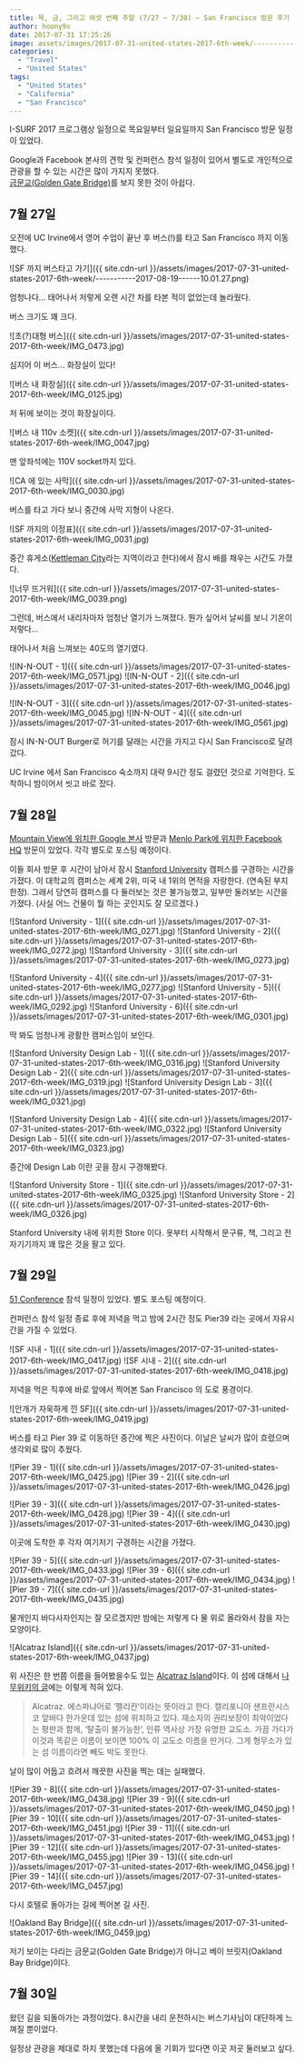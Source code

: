 ```yaml
---
title: 목, 금, 그리고 여섯 번째 주말 (7/27 ~ 7/30) – San Francisco 방문 후기
author: hoony9x
date: 2017-07-31 17:25:26
image: assets/images/2017-07-31-united-states-2017-6th-week/-----------2017-08-19------10.01.27.png
categories:
  - "Travel"
  - "United States"
tags:
  - "United States"
  - "California"
  - "San Francisco"
---
```


I-SURF 2017 프로그램상 일정으로 목요일부터 일요일까지 San Francisco 방문 일정이 있었다.

Google과 Facebook 본사의 견학 및 컨퍼런스 참석 일정이 있어서 별도로 개인적으로 관광을 할 수 있는 시간은 많이 가지지 못했다.  
[금문교(Golden Gate Bridge)](https://goo.gl/maps/mQWfyNqMbJA2)를 보지 못한 것이 아쉽다.

<!-- more -->

## 7월 27일

오전에 UC Irvine에서 영어 수업이 끝난 후 버스(!)를 타고 San Francisco 까지 이동했다.

![SF 까지 버스타고 가기]({{ site.cdn-url }}/assets/images/2017-07-31-united-states-2017-6th-week/-----------2017-08-19------10.01.27.png)

엄청나다… 태어나서 저렇게 오랜 시간 차를 타본 적이 없었는데 놀라웠다.

버스 크기도 꽤 크다.

![초(?)대형 버스]({{ site.cdn-url }}/assets/images/2017-07-31-united-states-2017-6th-week/IMG_0473.jpg)

심지어 이 버스… 화장실이 있다!

![버스 내 화장실]({{ site.cdn-url }}/assets/images/2017-07-31-united-states-2017-6th-week/IMG_0125.jpg)

저 뒤에 보이는 것이 화장실이다.

![버스 내 110v 소켓]({{ site.cdn-url }}/assets/images/2017-07-31-united-states-2017-6th-week/IMG_0047.jpg)

맨 앞좌석에는 110V socket까지 있다.

![CA 에 있는 사막]({{ site.cdn-url }}/assets/images/2017-07-31-united-states-2017-6th-week/IMG_0030.jpg)

버스를 타고 가다 보니 중간에 사막 지형이 나온다.

![SF 까지의 이정표]({{ site.cdn-url }}/assets/images/2017-07-31-united-states-2017-6th-week/IMG_0031.jpg)

중간 휴게소([Kettleman City](https://en.wikipedia.org/wiki/Kettleman_City,_California)라는 지역이라고 한다)에서 잠시 배를 채우는 시간도 가졌다.

![너무 뜨거워]({{ site.cdn-url }}/assets/images/2017-07-31-united-states-2017-6th-week/IMG_0039.png)

그런데, 버스에서 내리자마자 엄청난 열기가 느껴졌다. 뭔가 싶어서 날씨를 보니 기온이 저렇다…

태어나서 처음 느껴보는 40도의 열기였다.

![IN-N-OUT - 1]({{ site.cdn-url }}/assets/images/2017-07-31-united-states-2017-6th-week/IMG_0571.jpg)
![IN-N-OUT - 2]({{ site.cdn-url }}/assets/images/2017-07-31-united-states-2017-6th-week/IMG_0046.jpg)

![IN-N-OUT - 3]({{ site.cdn-url }}/assets/images/2017-07-31-united-states-2017-6th-week/IMG_0045.jpg)
![IN-N-OUT - 4]({{ site.cdn-url }}/assets/images/2017-07-31-united-states-2017-6th-week/IMG_0561.jpg)

잠시 IN-N-OUT Burger로 허기를 달래는 시간을 가지고 다시 San Francisco로 달려갔다.

UC Irvine 에서 San Francisco 숙소까지 대략 9시간 정도 걸렸던 것으로 기억한다. 도착하니 밤이어서 씻고 바로 잤다.

## 7월 28일

[Mountain View에 위치한 Google 본사](https://goo.gl/maps/YcspHvfbNv42) 방문과 [Menlo Park에 위치한 Facebook HQ](https://goo.gl/maps/dX7xTNduHNH2) 방문이 있었다. 각각 별도로 포스팅 예정이다.

이들 회사 방문 후 시간이 남아서 잠시 [Stanford University](https://www.stanford.edu/) 캠퍼스를 구경하는 시간을 가졌다.
이 대학교의 캠퍼스는 세계 2위, 미국 내 1위의 면적을 자랑한다. (연속된 부지 한정). 그래서 당연히 캠퍼스를 다 둘러보는 것은 불가능했고, 일부만 둘러보는 시간을 가졌다. (사실 어느 건물이 뭘 하는 곳인지도 잘 모르겠다.)

![Stanford University - 1]({{ site.cdn-url }}/assets/images/2017-07-31-united-states-2017-6th-week/IMG_0271.jpg)
![Stanford University - 2]({{ site.cdn-url }}/assets/images/2017-07-31-united-states-2017-6th-week/IMG_0272.jpg)
![Stanford University - 3]({{ site.cdn-url }}/assets/images/2017-07-31-united-states-2017-6th-week/IMG_0273.jpg)

![Stanford University - 4]({{ site.cdn-url }}/assets/images/2017-07-31-united-states-2017-6th-week/IMG_0277.jpg)
![Stanford University - 5]({{ site.cdn-url }}/assets/images/2017-07-31-united-states-2017-6th-week/IMG_0292.jpg)
![Stanford University - 6]({{ site.cdn-url }}/assets/images/2017-07-31-united-states-2017-6th-week/IMG_0301.jpg)

딱 봐도 엄청나게 광활한 캠퍼스임이 보인다.

![Stanford University Design Lab - 1]({{ site.cdn-url }}/assets/images/2017-07-31-united-states-2017-6th-week/IMG_0316.jpg)
![Stanford University Design Lab - 2]({{ site.cdn-url }}/assets/images/2017-07-31-united-states-2017-6th-week/IMG_0319.jpg)
![Stanford University Design Lab - 3]({{ site.cdn-url }}/assets/images/2017-07-31-united-states-2017-6th-week/IMG_0321.jpg)

![Stanford University Design Lab - 4]({{ site.cdn-url }}/assets/images/2017-07-31-united-states-2017-6th-week/IMG_0322.jpg)
![Stanford University Design Lab - 5]({{ site.cdn-url }}/assets/images/2017-07-31-united-states-2017-6th-week/IMG_0323.jpg)

중간에 Design Lab 이란 곳을 잠시 구경해봤다.

![Stanford University Store - 1]({{ site.cdn-url }}/assets/images/2017-07-31-united-states-2017-6th-week/IMG_0325.jpg)
![Stanford University Store - 2]({{ site.cdn-url }}/assets/images/2017-07-31-united-states-2017-6th-week/IMG_0326.jpg)

Stanford University 내에 위치한 Store 이다. 옷부터 시작해서 문구류, 책, 그리고 전자기기까지 꽤 많은 것을 팔고 있다.

## 7월 29일

[51 Conference](http://51conference.org/) 참석 일정이 있었다. 별도 포스팅 예정이다.

컨퍼런스 참석 일정 종료 후에 저녁을 먹고 밤에 2시간 정도 Pier39 라는 곳에서 자유시간을 가질 수 있었다.

![SF 시내 - 1]({{ site.cdn-url }}/assets/images/2017-07-31-united-states-2017-6th-week/IMG_0417.jpg)
![SF 시내 - 2]({{ site.cdn-url }}/assets/images/2017-07-31-united-states-2017-6th-week/IMG_0418.jpg)

저녁을 먹은 직후에 바로 앞에서 찍어본 San Francisco 의 도로 풍경이다.

![안개가 자욱하게 낀 SF]({{ site.cdn-url }}/assets/images/2017-07-31-united-states-2017-6th-week/IMG_0419.jpg)

버스를 타고 Pier 39 로 이동하던 중간에 찍은 사진이다. 이날은 날씨가 많이 흐렸으며 생각외로 많이 추웠다.

![Pier 39 - 1]({{ site.cdn-url }}/assets/images/2017-07-31-united-states-2017-6th-week/IMG_0425.jpg)
![Pier 39 - 2]({{ site.cdn-url }}/assets/images/2017-07-31-united-states-2017-6th-week/IMG_0426.jpg)

![Pier 39 - 3]({{ site.cdn-url }}/assets/images/2017-07-31-united-states-2017-6th-week/IMG_0428.jpg)
![Pier 39 - 4]({{ site.cdn-url }}/assets/images/2017-07-31-united-states-2017-6th-week/IMG_0430.jpg)

이곳에 도착한 후 각자 여기저기 구경하는 시간을 가졌다.

![Pier 39 - 5]({{ site.cdn-url }}/assets/images/2017-07-31-united-states-2017-6th-week/IMG_0433.jpg)
![Pier 39 - 6]({{ site.cdn-url }}/assets/images/2017-07-31-united-states-2017-6th-week/IMG_0434.jpg)
![Pier 39 - 7]({{ site.cdn-url }}/assets/images/2017-07-31-united-states-2017-6th-week/IMG_0435.jpg)

물개인지 바다사자인지는 잘 모르겠지만 밤에는 저렇게 다 물 위로 올라와서 잠을 자는 모양이다.

![Alcatraz Island]({{ site.cdn-url }}/assets/images/2017-07-31-united-states-2017-6th-week/IMG_0437.jpg)

위 사진은 한 번쯤 이름을 들어봤을수도 있는 [Alcatraz Island](https://goo.gl/maps/SGgFW1UnKhs)이다.
이 섬에 대해서 [나무위키의 글](https://namu.wiki/w/%EC%95%8C%EC%B9%B4%ED%8A%B8%EB%9D%BC%EC%A6%88)에는 이렇게 적혀 있다.

> Alcatraz. 에스파냐어로 ‘펠리칸’이라는 뜻이라고 한다. 캘리포니아 샌프란시스코 앞바다 한가운데 있는 섬에 위치하고 있다.
> 재소자의 권리보장이 최악이었다는 평판과 함께, ‘탈출이 불가능한’, 인류 역사상 가장 유명한 교도소. 가끔 가다가 이것과 똑같은 이름이 보이면 100% 이 교도소 이름을 딴거다. 그게 형무소가 있는 섬 이름이라면 빼도 박도 못한다.

날이 많이 어둡고 흐려서 깨끗한 사진을 찍는 데는 실패했다.

![Pier 39 - 8]({{ site.cdn-url }}/assets/images/2017-07-31-united-states-2017-6th-week/IMG_0438.jpg)
![Pier 39 - 9]({{ site.cdn-url }}/assets/images/2017-07-31-united-states-2017-6th-week/IMG_0450.jpg)
![Pier 39 - 10]({{ site.cdn-url }}/assets/images/2017-07-31-united-states-2017-6th-week/IMG_0451.jpg)
![Pier 39 - 11]({{ site.cdn-url }}/assets/images/2017-07-31-united-states-2017-6th-week/IMG_0453.jpg)
![Pier 39 - 12]({{ site.cdn-url }}/assets/images/2017-07-31-united-states-2017-6th-week/IMG_0455.jpg)
![Pier 39 - 13]({{ site.cdn-url }}/assets/images/2017-07-31-united-states-2017-6th-week/IMG_0456.jpg)
![Pier 39 - 14]({{ site.cdn-url }}/assets/images/2017-07-31-united-states-2017-6th-week/IMG_0457.jpg)

다시 호텔로 돌아가는 길에 찍어본 길 사진.

![Oakland Bay Bridge]({{ site.cdn-url }}/assets/images/2017-07-31-united-states-2017-6th-week/IMG_0459.jpg)

저기 보이는 다리는 금문교(Golden Gate Bridge)가 아니고 베이 브릿지(Oakland Bay Bridge)이다.

## 7월 30일

왔던 길을 되돌아가는 과정이었다. 8시간을 내리 운전하시는 버스기사님이 대단하게 느껴질 뿐이었다.

일정상 관광을 제대로 하지 못했는데 다음에 올 기회가 있다면 이곳 저곳 둘러보고 싶다.
